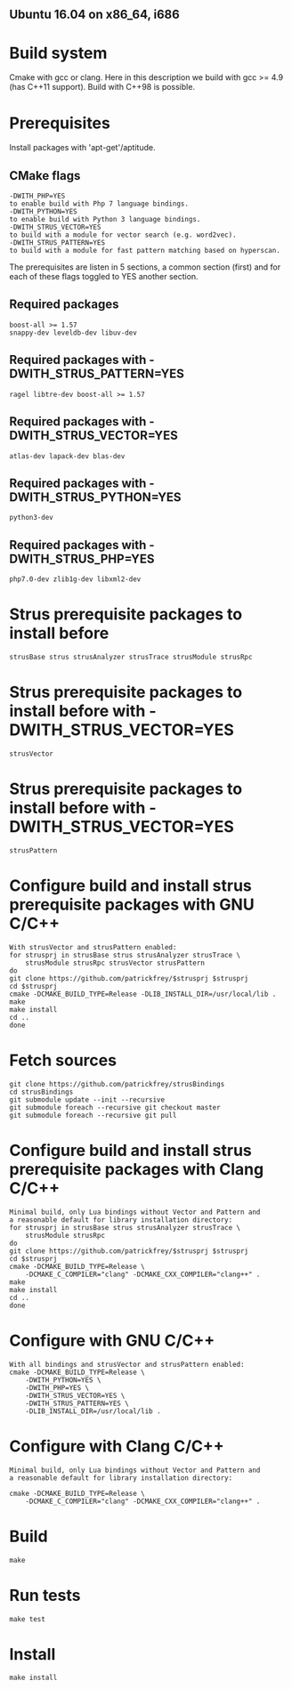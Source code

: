 Ubuntu 16.04 on x86_64, i686
----------------------------

# Build system
Cmake with gcc or clang. Here in this description we build with 
gcc >= 4.9 (has C++11 support). Build with C++98 is possible.

# Prerequisites
Install packages with 'apt-get'/aptitude.

## CMake flags
	-DWITH_PHP=YES
	to enable build with Php 7 language bindings.
	-DWITH_PYTHON=YES
	to enable build with Python 3 language bindings.
	-DWITH_STRUS_VECTOR=YES
	to build with a module for vector search (e.g. word2vec).
	-DWITH_STRUS_PATTERN=YES
	to build with a module for fast pattern matching based on hyperscan.

The prerequisites are listen in 5 sections, a common section (first) and for
each of these flags toggled to YES another section.

## Required packages
	boost-all >= 1.57
	snappy-dev leveldb-dev libuv-dev

## Required packages with -DWITH_STRUS_PATTERN=YES
	ragel libtre-dev boost-all >= 1.57

## Required packages with -DWITH_STRUS_VECTOR=YES
	atlas-dev lapack-dev blas-dev

## Required packages with -DWITH_STRUS_PYTHON=YES
	python3-dev

## Required packages with -DWITH_STRUS_PHP=YES
	php7.0-dev zlib1g-dev libxml2-dev

# Strus prerequisite packages to install before
	strusBase strus strusAnalyzer strusTrace strusModule strusRpc  

# Strus prerequisite packages to install before with -DWITH_STRUS_VECTOR=YES
	strusVector

# Strus prerequisite packages to install before with -DWITH_STRUS_VECTOR=YES
	strusPattern

# Configure build and install strus prerequisite packages with GNU C/C++
	With strusVector and strusPattern enabled:
	for strusprj in strusBase strus strusAnalyzer strusTrace \
		strusModule strusRpc strusVector strusPattern
	do
	git clone https://github.com/patrickfrey/$strusprj $strusprj
	cd $strusprj
	cmake -DCMAKE_BUILD_TYPE=Release -DLIB_INSTALL_DIR=/usr/local/lib .
	make
	make install
	cd ..
	done

# Fetch sources
	git clone https://github.com/patrickfrey/strusBindings
	cd strusBindings
	git submodule update --init --recursive
	git submodule foreach --recursive git checkout master
	git submodule foreach --recursive git pull

# Configure build and install strus prerequisite packages with Clang C/C++
	Minimal build, only Lua bindings without Vector and Pattern and
	a reasonable default for library installation directory:
	for strusprj in strusBase strus strusAnalyzer strusTrace \
		strusModule strusRpc
	do
	git clone https://github.com/patrickfrey/$strusprj $strusprj
	cd $strusprj
	cmake -DCMAKE_BUILD_TYPE=Release \
		-DCMAKE_C_COMPILER="clang" -DCMAKE_CXX_COMPILER="clang++" .
	make
	make install
	cd ..
	done

# Configure with GNU C/C++
	With all bindings and strusVector and strusPattern enabled:
	cmake -DCMAKE_BUILD_TYPE=Release \
		-DWITH_PYTHON=YES \
		-DWITH_PHP=YES \
		-DWITH_STRUS_VECTOR=YES \
		-DWITH_STRUS_PATTERN=YES \
		-DLIB_INSTALL_DIR=/usr/local/lib .

# Configure with Clang C/C++
	Minimal build, only Lua bindings without Vector and Pattern and
	a reasonable default for library installation directory:

	cmake -DCMAKE_BUILD_TYPE=Release \
		-DCMAKE_C_COMPILER="clang" -DCMAKE_CXX_COMPILER="clang++" .

# Build
	make

# Run tests
	make test

# Install
	make install

